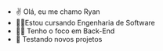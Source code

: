 - ✌ Olá, eu me chamo Ryan
- 🐱‍💻Estou cursando Engenharia de Software
- 🐱‍👤 Tenho o foco em Back-End
- 🤖 Testando novos projetos
<!---
M4try/M4try is a ✨ special ✨ repository because its `README.md` (this file) appears on your GitHub profile.
You can click the Preview link to take a look at your changes.
--->
